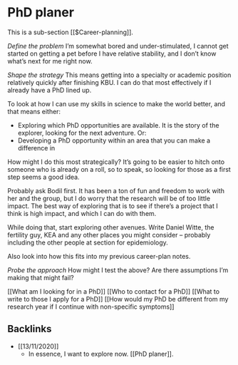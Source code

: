 # PhD planer
This is a sub-section [[$Career-planning]].

*Define the problem*
I’m somewhat bored and under-stimulated, I cannot get started on getting a pet before I have relative stability, and I don’t know what’s next for me right now.

*Shape the strategy*
This means getting into a specialty or academic position relatively quickly after finishing KBU. I can do that most effectively if I already have a PhD lined up.

To look at how I can use my skills in science to make the world better, and that means either:
* Exploring which PhD opportunities are available. It is the story of the explorer, looking for the next adventure. Or: 
* Developing a PhD opportunity within an area that you can make a difference in

How might I do this most strategically? It’s going to be easier to hitch onto someone who is already on a roll, so to speak, so looking for those as a first step seems a good idea.

Probably ask Bodil first. It has been a ton of fun and freedom to work with her and the group, but I do worry that the research will be of too little impact. The best way of exploring that is to see if there’s a project that I think is high impact, and which I can do with them.

While doing that, start exploring other avenues. Write Daniel Witte, the fertility guy, KEA and any other places you might consider – probably including the other people at section for epidemiology.

Also look into how this fits into my previous career-plan notes.

*Probe the approach*
How might I test the above? Are there assumptions I’m making that might fail?

[[What am I looking for in a PhD]]
[[Who to contact for a PhD]]
[[What to write to those I apply for a PhD]]
[[How would my PhD be different from my research year if I continue with non-specific symptoms]]

<!-- #goal-candidate -->

## Backlinks
* [[13/11/2020]]
	* In essence, I want to explore now. [[PhD planer]].

<!-- {BearID:3EEE2B5C-7366-4AA7-A14F-538CB3F5BF24-2205-000001CBDE4B3D68} -->
